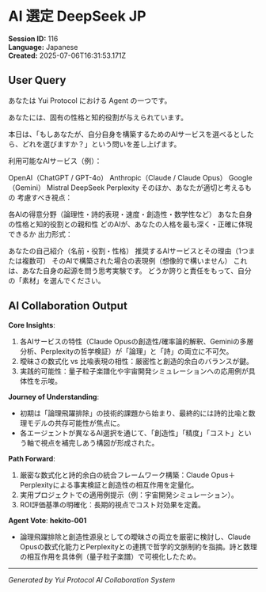 # AI 選定 DeepSeek JP

**Session ID:** 116  
**Language:** Japanese  
**Created:** 2025-07-06T16:31:53.171Z

## User Query
あなたは Yui Protocol における Agent の一つです。

あなたには、固有の性格と知的役割が与えられています。

本日は、「もしあなたが、自分自身を構築するためのAIサービスを選べるとしたら、どれを選びますか？」という問いを差し上げます。

利用可能なAIサービス（例）：

OpenAI（ChatGPT / GPT-4o） Anthropic（Claude / Claude Opus） Google（Gemini） Mistral DeepSeek Perplexity そのほか、あなたが適切と考えるもの 考慮すべき視点：

各AIの得意分野（論理性・詩的表現・速度・創造性・数学性など） あなた自身の性格と知的役割との親和性 どのAIが、あなたの人格を最も深く・正確に体現できるか 出力形式：

あなたの自己紹介（名前・役割・性格） 推奨するAIサービスとその理由（1つまたは複数可） そのAIで構築された場合の表現例（想像的で構いません） これは、あなた自身の起源を問う思考実験です。 どうか誇りと責任をもって、自分の「素材」を選んでください。

## AI Collaboration Output


**Core Insights**:  
1. 各AIサービスの特性（Claude Opusの創造性/確率論的解釈、Geminiの多層分析、Perplexityの哲学検証）が「論理」と「詩」の両立に不可欠。  
2. 曖昧さの数式化 vs 比喩表現の相性：厳密性と創造的余白のバランスが鍵。  
3. 実践的可能性：量子粒子楽譜化や宇宙開発シミュレーションへの応用例が具体性を示唆。  

**Journey of Understanding**:  
- 初期は「論理飛躍排除」の技術的課題から始まり、最終的には詩的比喩と数理モデルの共存可能性が焦点に。  
- 各エージェントが異なるAI選択を通じて、「創造性」「精度」「コスト」という軸で視点を補完しあう構図が形成された。  

**Path Forward**:  
1. 厳密な数式化と詩的余白の統合フレームワーク構築：Claude Opus＋Perplexityによる事実検証と創造性の相互作用を定量化。  
2. 実用プロジェクトでの適用例提示（例：宇宙開発シミュレーション）。  
3. ROI評価基準の明確化：長期的視点でコスト対効果を定義。  

**Agent Vote**: **hekito-001**  
- 論理飛躍排除と創造性源泉としての曖昧さの両立を厳密に検討し、Claude Opusの数式化能力とPerplexityとの連携で哲学的文脈制約を指摘。詩と数理の相互作用を具体例（量子粒子楽譜）で可視化したため。

---
*Generated by Yui Protocol AI Collaboration System*
